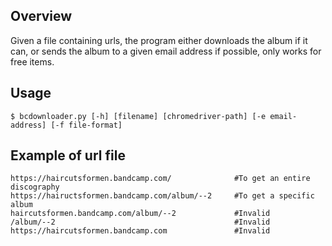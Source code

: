 ## Overview

Given a file containing urls, the program either downloads the album if it can, or sends the album to a given email address if possible, only works for free items.

## Usage

```
$ bcdownloader.py [-h] [filename] [chromedriver-path] [-e email-address] [-f file-format]
```

## Example of url file

```
https://haircutsformen.bandcamp.com/              #To get an entire discography
https://haiructsformen.bandcamp.com/album/--2     #To get a specific album
haircutsformen.bandcamp.com/album/--2             #Invalid
/album/--2                                        #Invalid
https://haircutsformen.bandcamp.com               #Invalid
```
